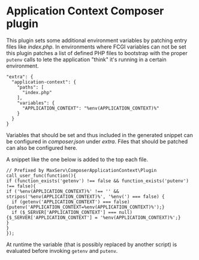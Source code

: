# Application Context Composer plugin

This plugin sets some additional environment variables by patching entry files like _index.php_. In environments where FCGI variables can not be set this plugin patches a list of defined PHP files to bootstrap with the proper `putenv` calls to lete the application "think" it's running in a certain environment.

    "extra": {
      "application-context": {
        "paths": [
          "index.php"
        ],
        "variables": {
          "APPLICATION_CONTEXT": "%env(APPLICATION_CONTEXT)%"
        }
      }
    }

Variables that should be set and thus included in the generated snippet can be configured in _composer.json_ under _extra_. Files that should be patched can also be configured here.

A snippet like the one below is added to the top each file.

    // Prefixed by MaxServ\ComposerApplicationContext\Plugin
    call_user_func(function(){
    if (function_exists('getenv') !== false && function_exists('putenv') !== false){
    if ('%env(APPLICATION_CONTEXT)%' !== '' && stripos('%env(APPLICATION_CONTEXT)%', '%env(') === false) {
      if (getenv('APPLICATION_CONTEXT') === false){putenv('APPLICATION_CONTEXT=%env(APPLICATION_CONTEXT)%');}
      if ($_SERVER['APPLICATION_CONTEXT'] === null){$_SERVER['APPLICATION_CONTEXT'] = '%env(APPLICATION_CONTEXT)%';}
    }
    }
    });
    
At runtime the variable (that is possibly replaced by another script) is evaluated before invoking `getenv` and `putenv`.
